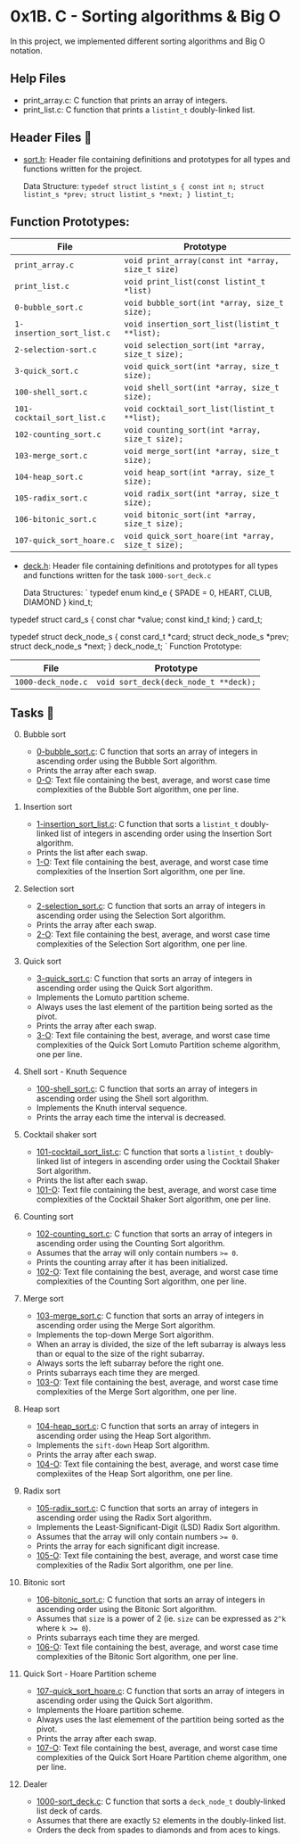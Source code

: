 # 0x1B. C - Sorting algorithms & Big O

In this project, we implemented different sorting algorithms and Big O notation.

## Help Files
 * print_array.c: C function that prints an array of integers.
 * print_list.c: C function that prints a `listint_t` doubly-linked list.

## Header Files :page_with_curl:
 * [sort.h](./sort.h): Header file containing definitions and prototypes for all types and functions written for the project.

	Data Structure:
`
typedef struct listint_s
{
	const int n;
	struct listint_s *prev;
	struct listint_s *next;
} listint_t;
`
## Function Prototypes:

|	File			|	Prototype					|
|-------------------------------|-------------------------------------------------------|
|`print_array.c`		|`void print_array(const int *array, size_t size)`	|
|`print_list.c`			|`void print_list(const listint_t *list)`		|
|`0-bubble_sort.c`		|`void bubble_sort(int *array, size_t size);`		|
|`1-insertion_sort_list.c`	|`void insertion_sort_list(listint_t **list);`		|
|`2-selection-sort.c`		|`void selection_sort(int *array, size_t size);`	|
|`3-quick_sort.c`		|`void quick_sort(int *array, size_t size);`		|
|`100-shell_sort.c`		|`void shell_sort(int *array, size_t size);`		|
|`101-cocktail_sort_list.c`	|`void cocktail_sort_list(listint_t **list);`		|
|`102-counting_sort.c`		|`void counting_sort(int *array, size_t size);`		|
|`103-merge_sort.c`		|`void merge_sort(int *array, size_t size);`		|
|`104-heap_sort.c`		|`void heap_sort(int *array, size_t size);`		|
|`105-radix_sort.c`		|`void radix_sort(int *array, size_t size);`		|
|`106-bitonic_sort.c`		|`void bitonic_sort(int *array, size_t size);`		|
|`107-quick_sort_hoare.c`	|`void quick_sort_hoare(int *array, size_t size);`	|

* [deck.h](./deck.h): Header file containing definitions and prototypes for all types and functions written for the task `1000-sort_deck.c`

	Data Structures:
`
typedef enum kind_e
{
	SPADE = 0,
	HEART,
	CLUB,
	DIAMOND
} kind_t;

typedef struct card_s
{
	const char *value;
	const kind_t kind;
} card_t;

typedef struct deck_node_s
{
	const card_t *card;
	struct deck_node_s *prev;
	struct deck_node_s *next;
} deck_node_t;
`
Function Prototype:

|File 				|Prototype					|
|-------------------------------|-----------------------------------------------|
|`1000-deck_node.c`		|`void sort_deck(deck_node_t **deck);`		|

## Tasks :page_with_curl:
0. Bubble sort

	* [0-bubble_sort.c](./0-bubble_sort.c): C function that sorts an array of integers in ascending order using the Bubble Sort algorithm.
	* Prints the array after each swap.
	* [0-O](./0-O): Text file containing the best, average, and worst case time complexities of the Bubble Sort algorithm, one per line.

1. Insertion sort

	* [1-insertion_sort_list.c](./1-insertion_sort_list.c): C function that sorts a `listint_t` doubly-linked list of integers in ascending order using the Insertion Sort algorithm.
	* Prints the list after each swap.
	* [1-O](./1-O): Text file containing the best, average, and worst case time complexities of the Insertion Sort algorithm, one per line.

2. Selection sort

	* [2-selection_sort.c](./2-selection_sort.c): C function that sorts an array of integers in ascending order using the Selection Sort algorithm.
	* Prints the array after each swap.
	* [2-O](./2-O): Text file containing the best, average, and worst case time complexities of the Selection Sort algorithm, one per line.

3. Quick sort

	* [3-quick_sort.c](./3-quick_sort.c): C function that sorts an array of integers in ascending order using the Quick Sort algorithm.
	* Implements the Lomuto partition scheme.
	* Always uses the last element of the partition being sorted as the pivot.
	* Prints the array after each swap.
	* [3-O](./3-O): Text file containing the best, average, and worst case time complexities of the Quick Sort Lomuto Partition scheme algorithm, one per line.

4. Shell sort - Knuth Sequence

	* [100-shell_sort.c](./100-shell_sort.c): C function that sorts an array of integers in ascending order using the Shell sort algorithm.
	* Implements the Knuth interval sequence.
	* Prints the array each time the interval is decreased.

5. Cocktail shaker sort

	* [101-cocktail_sort_list.c](./101-cocktail_sort_list.c): C function that sorts a `listint_t` doubly-linked list of integers in ascending order using the Cocktail Shaker Sort algorithm.
	* Prints the list after each swap.
	* [101-O](./101-O): Text file containing the best, average, and worst case time complexities of the Cocktail Shaker Sort algorithm, one per line.

6. Counting sort

	* [102-counting_sort.c](./102-counting_sort.c): C function that sorts an array of integers in ascending order using the Counting Sort algorithm.
	* Assumes that the array will only contain numbers `>= 0`.
	* Prints the counting array after it has been initialized.
	* [102-O](./102-O): Text file containing the best, average, and worst case time complexities of the Counting Sort algorithm, one per line.

7. Merge sort

	* [103-merge_sort.c](./103-merge_sort.c): C function that sorts an array of integers in ascending order using the Merge Sort algorithm.
	* Implements the top-down Merge Sort algorithm.
	* When an array is divided, the size of the left subarray is always less than or equal to the size of the right subarray.
	* Always sorts the left subarray before the right one.
	* Prints subarrays each time they are merged.
	* [103-O](./103-O): Text file containing the best, average, and worst case time complexities of the Merge Sort algorithm, one per line.

8. Heap sort

	* [104-heap_sort.c](): C function that sorts an array of integers in ascending order using the Heap Sort algorithm.
	* Implements the `sift-down` Heap Sort algorithm.
	* Prints the array after each swap.
	* [104-O](): Text file containing the best, average, and worst case time complexiites of the Heap Sort algorithm, one per line.

9. Radix sort

	* [105-radix_sort.c](./105-radix_sort.c): C function that sorts an array of integers in ascending order using the Radix Sort algorithm.
	* Implements the Least-Significant-Digit (LSD) Radix Sort algorithm.
	* Assumes that the array will only contain numbers `>= 0`.
	* Prints the array for each significant digit increase.
	* [105-O](./105-O): Text file containing the best, average, and worst case time complexities of the Radix Sort algorithm, one per line.

10. Bitonic sort

	* [106-bitonic_sort.c](./106-bitonic_sort.c): C function that sorts an array of integers in ascending order using the Bitonic Sort algorithm.
	* Assumes that `size` is a power of 2 (ie. `size` can be expressed as `2^k` where `k >= 0`).
	* Prints subarrays each time they are merged.
	* [106-O](./106-O): Text file containing the best, average, and worst case time complexities of the Bitonic Sort algorithm, one per line.

11. Quick Sort - Hoare Partition scheme

	* [107-quick_sort_hoare.c](./107-quick_sort_hoare.c): C function that sorts an array of integers in ascending order using the Quick Sort algorithm.
	* Implements the Hoare partition scheme.
	* Always uses the last elemement of the partition being sorted as the pivot.
	* Prints the array after each swap.
	* [107-O](./107-O): Text file containing the best, average, and worst case time complexities of the Quick Sort Hoare Partition cheme algorithm, one per line.

12. Dealer

	* [1000-sort_deck.c](./1000-sort_deck.c): C function that sorts a `deck_node_t` doubly-linked list deck of cards.
	* Assumes that there are exactly `52` elements in the doubly-linked list.
	* Orders the deck from spades to diamonds and from aces to kings.
